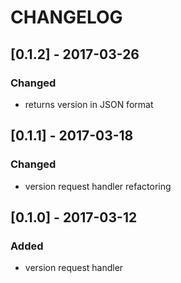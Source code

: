 # CHANGELOG

## [0.1.2] - 2017-03-26
### Changed
- returns version in JSON format

## [0.1.1] - 2017-03-18
### Changed
- version request handler refactoring


## [0.1.0] - 2017-03-12
### Added
- version request handler